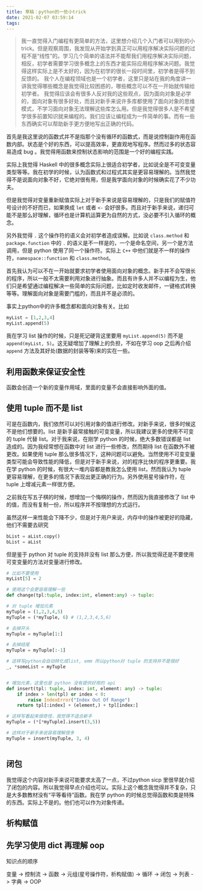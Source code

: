 ```yaml
---
title: 草稿：python的一些小trick
date: 2021-02-07 03:59:14
tags:
---
```


> 我一直觉得入门编程有更简单的方法，这里想介绍几个入门者可以用到的小trick。但是观察周围，我发现从开始学到真正可以用程序解决实际问题的过程不是“线性”的。学习几个简单的语法并不能帮我们用程序解决实际问题，相反，初学者需要学习很多概念上的东西才能实际应用程序解决问题。我觉得这样实际上是不太好的，因为在初学的很长一段时间里，初学者是得不到反馈的。
> 我个人在编程领域也是一个初学者，这里只是站在我的角度讲一讲我觉得哪些概念是我觉得比较困惑的，哪些概念可以不在一开始就传输给初学者。
> 我觉得应该会有很多人反对我的这些观点，因为面向对象是必学的，面向对象有很多好处，而且对新手来说许多库都使用了面向对象的思维模式，不学习面向对象无法理解这些库怎么用。但是我觉得很多人是不希望学很多前置知识就来编程的。我们应该让编程成为一件简单的事。而有一些东西确实可以帮助新手更方便地写出正确的代码。

首先是我这里说的函数式并不是指那个没有循环的函数式，而是说控制副作用在函数内部。状态是个好的东西，可以提高效率，更直观地写程序。然而过多的状态容易造成 bug 。我觉得用函数来控制状态影响的范围是一个好的编程实践。

实际上我觉得 Haskell 中的很多概念实际上很适合初学者，比如说全是不可变变量类型等等。我在初学的时候，认为函数式和过程式其实是更容易理解的。当然我觉得不是说面向对象不好，它绝对很有用，但是我学面向对象的时候确实花了不少功夫。

但是我觉得对变量重新赋值实际上对于新手来说是容易理解的，只是我们的赋值符号设计的不好而已，如果换成 `let` 或者 `<-` 会好很多。而且对于新手来说，递归可能不是那么好理解，循环也是计算机运算更为自然的方式，没必要不引入循环的概念。

另外我觉得 `.` 这个操作符的语义会对初学者造成误解。比如说 `class.method` 和 `package.function` 中的 `.` 的语义是不一样是的，一个是命名空间，另一个是方法调用，但是 python 使用了同一个操作符。实际上 `C++` 中他们就是不一样的操作符，`namespace::function` 和 `class.method`。

首先我认为可以不在一开始就要求初学者使用面向对象的概念。新手并不会写很长的程序，所以一般不太需要利用对象进行抽象。而且有许多人并不以编程为生，他们只是希望通过编程解决一些简单的实际问题，比如定时收发邮件，一键格式转换等等。理解面向对象是需要门槛的，而且并不是必须的。

事实上python中的许多概念都和面向对象有关。比如

```python
myList = [1,2,3,4]
myList.append(5)
```

我在学习 list 操作的时候，只是死记硬背这里要用 `myList.append(5)` 而不是 `append(myList, 5)`。这无疑增加了理解上的负担，不如在学习 oop 之后再介绍 `append` 方法及其好处(数据的封装等等)来的实在一些。

## 利用函数来保证安全性

函数会创造一个新的变量作用域，里面的变量不会直接影响外面的值。

## 使用 tuple 而不是 list

可是在函数内，我们依然可以对引用对象的值进行修改。对新手来说，很多时候这不是他们想要的。list 是新手最常接触的可变变量，所以我建议更多的使用不可变的 tuple 代替 list。对于我来说，在刚学 python 的时候，绝大多数错误都是 list 造成的。因为我经常想在函数中对 list 进行一些修改，然而期待 list 在函数外不被更改。如果使用 tuple 那么很多情况下，这种问题可以避免。当然使用不可变变量类型可能会导致性能的降低，但是对于新手来说，对的程序比快的程序更重要。我在学 python 的时候，有很大一堆内容都是教我怎么使用 list，然而我认为 tuple 更容易理解，在更多的情况下表现出更正确的行为。另外使用星号操作符，在 tuple 上增减元素一样很方便。

之前我在写五子棋的时候，想增加一个悔棋的操作，然而因为我直接修改了 list 中的值，而没有复制一份，所以程序并不按理想的方式运行。

虽然这样一来性能会下降不少，但是对于用户来说，内存中的操作被更好的隐藏，他们不需要去研究
```python
bList = aList.copy()
bList = aList
```

但是鉴于 python 对 tuple 的支持并没有 list 那么方便，所以我觉得还是不要使用可变变量的方法对变量进行修改。

```python
# 比如不要使用
myList[5] = 2

# 使用这个会更容易理解一些
def change(tpl:tuple, index:int, element:any) -> tuple:

```

```python
# 对 tuple 增加元素
myTuple = (1,2,3,4,5)
myTuple = (*myTuple, 6) # (1,2,3,4,5,6)

# 去掉开头
myTuple = myTuple[1:]

# 去掉结尾
myTuple = myTuple[:-1]

# 这样写python会自动转化成list, emm 所以python对 tuple 的支持并不是很好
_, *someList = myTuple


# 增加元素，这里也是 python 没有提供好用的 api
def insert(tpl: tuple, index: int, element: any) -> tuple:
    if index > len(tpl) or index < 0:
        raise IndexError("Index Out Of Range")
    return tpl[:index] + (element,) + tpl[index:]

# 这样写看起来很奇怪，我觉得不适合新手
myTuple = (*[*myTuple].insert(3,5))

# 这样对于新手来说容易理解很多
myTuple = insert(myTuple, 3, 4)



```

## 闭包

我觉得这个内容对新手来说可能要求太高了一点，不过python sicp 里很早就介绍了闭包的内容。所以我觉得早点介绍也可以。实际上这个概念我觉得并不复杂，只是大多数教材没有“平等看待”函数。我在学 python 的时候总觉得函数和类是特殊的东西。实际上不是的。他们也可以作为对象传递。

## 析构赋值

## 先学习使用 dict 再理解 oop

知识点的顺序

变量 -> 控制流 -> 函数 -> 元组(星号操作符，析构赋值) -> 循环 -> 闭包 -> 列表 -> 字典 -> OOP
